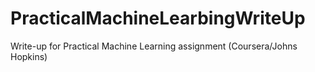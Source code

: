 # PracticalMachineLearbingWriteUp
Write-up for Practical Machine Learning assignment (Coursera/Johns Hopkins)
